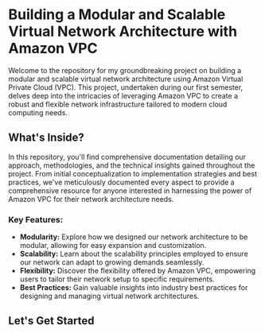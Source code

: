 
<body>

<h1>Building a Modular and Scalable Virtual Network Architecture with Amazon VPC</h1>

<p>Welcome to the repository for my groundbreaking project on building a modular and scalable virtual network architecture using Amazon Virtual Private Cloud (VPC). This project, undertaken during our first semester, delves deep into the intricacies of leveraging Amazon VPC to create a robust and flexible network infrastructure tailored to modern cloud computing needs.</p>

<h2>What's Inside?</h2>

<p>In this repository, you'll find comprehensive documentation detailing our approach, methodologies, and the technical insights gained throughout the project. From initial conceptualization to implementation strategies and best practices, we've meticulously documented every aspect to provide a comprehensive resource for anyone interested in harnessing the power of Amazon VPC for their network architecture needs.</p>

<h3>Key Features:</h3>
<ul>
    <li><strong>Modularity:</strong> Explore how we designed our network architecture to be modular, allowing for easy expansion and customization.</li>
    <li><strong>Scalability:</strong> Learn about the scalability principles employed to ensure our network can adapt to growing demands seamlessly.</li>
    <li><strong>Flexibility:</strong> Discover the flexibility offered by Amazon VPC, empowering users to tailor their network setup to specific requirements.</li>
    <li><strong>Best Practices:</strong> Gain valuable insights into industry best practices for designing and managing virtual network architectures.</li>
</ul>

<h2>Let's Get Started</h2>

<p></p>



</body>
</html>
